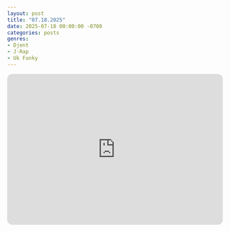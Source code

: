 ```yaml
---
layout: post
title: "07.18.2025"
date: 2025-07-18 00:00:00 -0700
categories: posts
genres:
- Djent
- J-Rap
- Uk Funky
---
```

<iframe style="border-radius:12px" src="https://open.spotify.com/embed/playlist/04NNw8cwpm30EjpQu0M9bX?utm_source=generator" width="100%" height="352" frameBorder="0" allowfullscreen="" allow="autoplay; clipboard-write; encrypted-media; fullscreen; picture-in-picture" loading="lazy"></iframe>